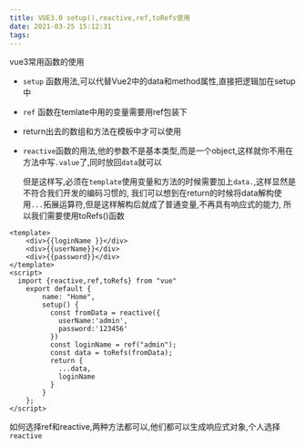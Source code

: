 ```yaml
---
title: VUE3.0 setup(),reactive,ref,toRefs使用
date: 2021-03-25 15:12:31
tags:
---
```


vue3常用函数的使用

- `setup` 函数用法,可以代替Vue2中的data和method属性,直接把逻辑加在setup中

- `ref` 函数在temlate中用的变量需要用ref包装下

- return出去的数组和方法在模板中才可以使用

- `reactive`函数的用法,他的参数不是基本类型,而是一个object,这样就你不用在方法中写`.value`了,同时放回`data`就可以

  但是这样写,必须在`template`使用变量和方法的时候需要加上`data.`,这样显然是不符合我们开发的编码习惯的,
  我们可以想到在return的时候将data解构使用`...`拓展运算符,但是这样解构后就成了普通变量,不再具有响应式的能力,
  所以我们需要使用toRefs()函数

```
<template>
    <div>{{loginName }}</div>
    <div>{{userName}}</div>
    <div>{{password}}</div>
</template>
<script>
  import {reactive,ref,toRefs} from "vue"
    export default {
        name: "Home",
        setup() {
          const fromData = reactive({
            userName:'admin',
            password:'123456'
          })
          const loginName = ref("admin");
          const data = toRefs(fromData);
          return {
            ...data,
            loginName 
          }
        }
    };
</script>
```



如何选择ref和reactive,两种方法都可以,他们都可以生成响应式对象,个人选择`reactive`